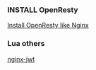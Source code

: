 
### INSTALL OpenResty

[Install OpenResty like Nginx](http://brian.akins.org/blog/2013/03/19/building-openresty-on-ubuntu/)

### Lua others

[nginx-jwt](https://github.com/twistedstream/nginx-jwt)
